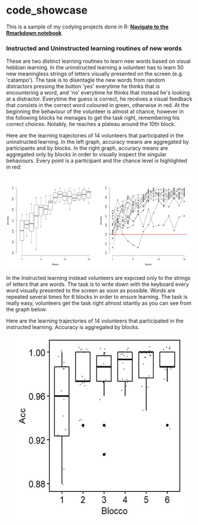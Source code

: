 # code_showcase
This is a sample of my codying projects done in R:
**[Navigate to the Rmarkdown notebook](https://github.com/n400peanuts/code_showcase/blob/master/learning_routine_analysis.md)**


### Instructed and Uninstructed learning routines of new words
These are two distinct learning routines to learn new words based on visual hebbian learning. In the uninstructed learning a volunteer has to learn 50 new meaningless strings of letters visually presented on the screen (e.g. 'catampo'). The task is to disentagle the new words from random distractors pressing the button 'yes' everytime he thinks that is encountering a word, and 'no' everytime he thinks that instead he's looking at a distractor. Everytime the guess is correct, he receives a visual feedback that consists in the correct word coloured in green, otherwise in red. At the beginning the behaviour of the volunteer is almost at chance, however in the following blocks he menages to get the task right, remembering his correct choices. Notably, he reaches a plateau around the 10th block.

Here are the learning trajectories of 14 volunteers that participated in the uninstructed learning. In the left graph, accuracy means are aggregated by participants and by blocks. In the right graph, accuracy means are aggregated only by blocks in order to visually inspect the singular behaviours. Every point is a participant and the chance level is highlighted in red:

![Learning trajectory of participants in the uninstructed learning](unlearningTrajectories.jpg)

In the Instructed learning instead volunteers are exposed only to the strings of letters that are words. The task is to write down with the keyboard every word visually presented to the screen as soon as possible. Words are repeated several times for 6 blocks in order to ensure learning. The task is really easy, volunteers get the task right almost istantly as you can see from the graph below.

Here are the learning trajectories of 14 volunteers that participated in the instructed learning. Accuracy is aggregated by blocks.

<p align="center">
  <img width="460" height="500" src="https://github.com/n400peanuts/code_showcase/blob/master/inlearningTrajectories.jpg">
</p>
